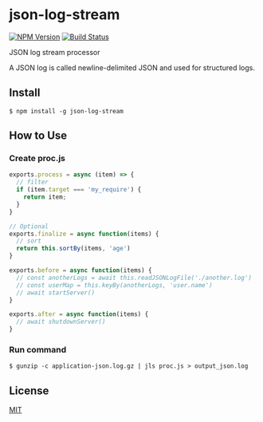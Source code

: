 # json-log-stream

[![NPM Version][npm-image]][npm-url]
[![Build Status](https://travis-ci.org/tilfin/json-log-stream.svg?branch=master)](https://travis-ci.org/tilfin/json-log-stream)

JSON log stream processor

A JSON log is called newline-delimited JSON and used for structured logs.

## Install

```
$ npm install -g json-log-stream
```

## How to Use

### Create proc.js

```js
exports.process = async (item) => {
  // filter
  if (item.target === 'my_require') {
    return item;
  }
}

// Optional
exports.finalize = async function(items) {
  // sort
  return this.sortBy(items, 'age')
}

exports.before = async function(items) {
  // const anotherLogs = await this.readJSONLogFile('./another.log')
  // const userMap = this.keyBy(anotherLogs, 'user.name')
  // await startServer()
}

exports.after = async function(items) {
  // await shutdownServer()
}
```

### Run command

```
$ gunzip -c application-json.log.gz | jls proc.js > output_json.log
```

## License

  [MIT](LICENSE)

[npm-image]: https://img.shields.io/npm/v/json-log-stream.svg
[npm-url]: https://npmjs.org/package/json-log-stream
